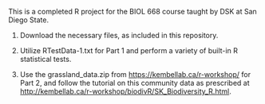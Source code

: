 This is a completed R project for the BIOL 668 course taught by DSK at San Diego State.

1) Download the necessary files, as included in this repository.
   
2)  Utilize RTestData-1.txt for Part 1 and perform a variety of built-in R statistical tests.
   
3) Use the grassland_data.zip from https://kembellab.ca/r-workshop/ for Part 2, and follow the tutorial on this community data as prescribed at http://kembellab.ca/r-workshop/biodivR/SK_Biodiversity_R.html.

